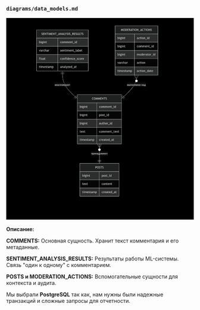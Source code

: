
### **`diagrams/data_models.md`**

![alt text](../images/data_models.png)

**Описание:**

**COMMENTS:** Основная сущность. Хранит текст комментария и его метаданные.

**SENTIMENT_ANALYSIS_RESULTS:** Результаты работы ML-системы. Связь "один к одному" с комментарием.

**POSTS и MODERATION_ACTIONS:** Вспомогательные сущности для контекста и аудита.

Мы выбрали **PostgreSQL** так как, нам нужны были надежные транзакций и сложные запросы для отчетности.